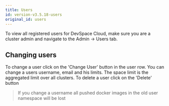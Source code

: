```yaml
---
title: Users
id: version-v3.5.18-users
original_id: users
---
```


To view all registered users for DevSpace Cloud, make sure you are a cluster admin and navigate to the Admin -> Users tab.

## Changing users

To change a user click on the 'Change User' button in the user row. You can change a users username, email and his limits. The space limit is the aggregated limit over all clusters. To delete a user click on the 'Delete' button

> If you change a username all pushed docker images in the old user namespace will be lost
